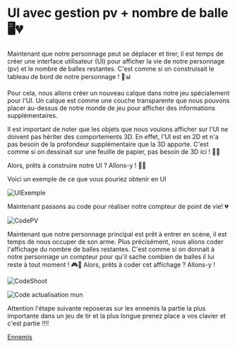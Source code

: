 # UI avec gestion pv + nombre de balle 🖥️💔

Maintenant que notre personnage peut se déplacer et tirer, il est temps de créer une interface utilisateur (UI) pour afficher la vie de notre personnage (pv) et le nombre de balles restantes. C'est comme si on construisait le tableau de bord de notre personnage ! 🚀📊

Pour cela, nous allons créer un nouveau calque dans notre jeu spécialement pour l'UI. Un calque est comme une couche transparente que nous pouvons placer au-dessus de notre monde de jeu pour afficher des informations supplémentaires.

Il est important de noter que les objets que nous voulons afficher sur l'UI ne doivent pas hériter des comportements 3D. En effet, l'UI est en 2D et n'a pas besoin de la profondeur supplémentaire que la 3D apporte. C'est comme si on dessinait sur une feuille de papier, pas besoin de 3D ici ! 📝🚫

Alors, prêts à construire notre UI ? Allons-y ! 🚀🎉

Voici un exemple de ce que vous pouriez obtenir en UI

![UIExemple](Images/UiExemple.png)

Maintenant passons au code pour réaliser notre compteur de point de vie! 💔

![CodePV](Images/CodeUI.png)

Maintenant que notre personnage principal est prêt à entrer en scène, il est temps de nous occuper de son arme. Plus précisément, nous allons coder l'affichage du nombre de balles restantes. C'est comme si on donnait à notre personnage un compteur pour qu'il sache combien de balles il lui reste à tout moment ! 🎮🔫 Alors, prêts à coder cet affichage ? Allons-y !

![CodeShoot](Images/FireWithoutCount.png)

![Code actualisation mun](Images/ActualisationMunition.png)

Attention l'étape suivante reposeras sur les ennemis la partie la plus importante dans un jeu de tir et la plus longue prenez place a vos clavier et c'est partie !!!!

[Ennemis](https://github.com/g404-code-gaming/DoomLike_CodeGaming/blob/main/Création-Du-Jeu/05_Ennemis.md)
